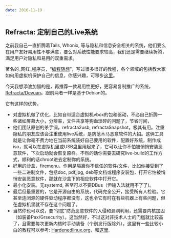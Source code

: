 ```yaml
---
date: 2016-11-19
---
```


## Refracta: 定制自己的Live系统

之前我自己一直折腾着Tails, Whonix, 等与隐私和信息安全相关的系统，他们要么在用户友好易用性不够满意，要么对系统性能要求较高，我们还是需要继续折腾，满足用户对隐私和易用的双重需求。

著名的_网红_程序员，“[编程随想](https://program-think.blogspot.com/)”，写过很多很好的教程，各个领域的包括教大家如何用虚拟机保护自己的信息，你感兴趣，可移步[这里](https://program-think.blogspot.cz/2010/04/howto-cover-your-tracks-0.html)。

今天我想添油加醋的是，再推荐一款易用性更好，更容易复制推广的系统，[Refracta/Devuan](http://ibiblio.org/refracta)。跟前两者一样是基于Debian的。
<!--more-->

它有这样的优势，

- 对虚拟机做了优化，比如自带适合虚拟机vbox的包和驱动，不必自己折腾一些诸如屏幕大小，分辨率，文件共享等狗血琐碎的问题了，节省时间，  
- 他们团队原创的杀手锏，refracta2usb, refractaSnapshot，极其有用。注重隐私的朋友应该会注重使用live系统，是防范木马恶意软件的大招。这俩工具就是让你毫不费力地在当前系统装好自己要用的软件，配置好系统，制作成iso，就可以在虚拟机里或USB盘里用起来了，它可以让你不怕被悄悄安装恶意软件，下次启动就会恢复原样。不然的话你需要去研究live-build的工作方式，顺利的话chroot进去定制你的系统。  
- 好用的沙盒，firemenu，作用是隔离你不信任的软件/文件，比如你接受到了一些二进制文件，包括doc, pdf,jpg, deb等文档或程序安装包，打开它怕被悄悄安装恶意软件，那就在沙盒下的相应软件中打开它。
- 最小化安装。无systemd, 甚至可以不要DBus（但输入法就用不了了)。
- 最后但最重要的，它是开源自由的系统，代码完全公开，接受所有人检验。它甚至连闭源的硬件驱动程序都没有，这也令它有时在有些机器上有些问题，但在虚拟机里就不存在这个问题了。
- 当然你也可以说，要“彻底”防范恶意软件的入侵和漏洞利用，还需要内核加固（如装备Pax/Grsecurity）。这当然好，不过这对非技术人士的门槛就比较高了，且需要每次更新内核时手动装备（个别发行版除外）。这里有一些比较小白的教程可以参考: [Hardenedlinux.org](http://hardenedlinux.org/system-security/2016/01/10/hardening-your-desktop-linux-mint-with-grsec.html)，和[这里](http://hardenedlinux.org/system-security/2016/08/10/grsec-kernel-full-commentary.html).
